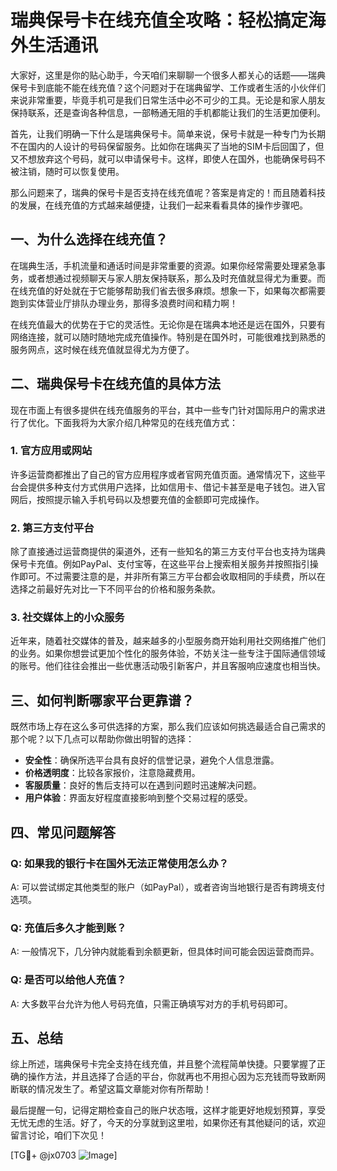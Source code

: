 # 瑞典保号卡在线充值全攻略：轻松搞定海外生活通讯

大家好，这里是你的贴心助手，今天咱们来聊聊一个很多人都关心的话题——瑞典保号卡到底能不能在线充值？这个问题对于在瑞典留学、工作或者生活的小伙伴们来说非常重要，毕竟手机可是我们日常生活中必不可少的工具。无论是和家人朋友保持联系，还是查询各种信息，一部畅通无阻的手机都能让我们的生活更加便利。

首先，让我们明确一下什么是瑞典保号卡。简单来说，保号卡就是一种专门为长期不在国内的人设计的号码保留服务。比如你在瑞典买了当地的SIM卡后回国了，但又不想放弃这个号码，就可以申请保号卡。这样，即使人在国外，也能确保号码不被注销，随时可以恢复使用。

那么问题来了，瑞典的保号卡是否支持在线充值呢？答案是肯定的！而且随着科技的发展，在线充值的方式越来越便捷，让我们一起来看看具体的操作步骤吧。

## 一、为什么选择在线充值？

在瑞典生活，手机流量和通话时间是非常重要的资源。如果你经常需要处理紧急事务，或者想通过视频聊天与家人朋友保持联系，那么及时充值就显得尤为重要。而在线充值的好处就在于它能够帮助我们省去很多麻烦。想象一下，如果每次都需要跑到实体营业厅排队办理业务，那得多浪费时间和精力啊！

在线充值最大的优势在于它的灵活性。无论你是在瑞典本地还是远在国外，只要有网络连接，就可以随时随地完成充值操作。特别是在国外时，可能很难找到熟悉的服务网点，这时候在线充值就显得尤为方便了。

## 二、瑞典保号卡在线充值的具体方法

现在市面上有很多提供在线充值服务的平台，其中一些专门针对国际用户的需求进行了优化。下面我将为大家介绍几种常见的在线充值方式：

### 1. 官方应用或网站

许多运营商都推出了自己的官方应用程序或者官网充值页面。通常情况下，这些平台会提供多种支付方式供用户选择，比如信用卡、借记卡甚至是电子钱包。进入官网后，按照提示输入手机号码以及想要充值的金额即可完成操作。

### 2. 第三方支付平台

除了直接通过运营商提供的渠道外，还有一些知名的第三方支付平台也支持为瑞典保号卡充值。例如PayPal、支付宝等，在这些平台上搜索相关服务并按照指引操作即可。不过需要注意的是，并非所有第三方平台都会收取相同的手续费，所以在选择之前最好先对比一下不同平台的价格和服务条款。

### 3. 社交媒体上的小众服务

近年来，随着社交媒体的普及，越来越多的小型服务商开始利用社交网络推广他们的业务。如果你想尝试更加个性化的服务体验，不妨关注一些专注于国际通信领域的账号。他们往往会推出一些优惠活动吸引新客户，并且客服响应速度也相当快。

## 三、如何判断哪家平台更靠谱？

既然市场上存在这么多可供选择的方案，那么我们应该如何挑选最适合自己需求的那个呢？以下几点可以帮助你做出明智的选择：

- **安全性**：确保所选平台具有良好的信誉记录，避免个人信息泄露。
- **价格透明度**：比较各家报价，注意隐藏费用。
- **客服质量**：良好的售后支持可以在遇到问题时迅速解决问题。
- **用户体验**：界面友好程度直接影响到整个交易过程的感受。

## 四、常见问题解答

### Q: 如果我的银行卡在国外无法正常使用怎么办？
A: 可以尝试绑定其他类型的账户（如PayPal），或者咨询当地银行是否有跨境支付选项。

### Q: 充值后多久才能到账？
A: 一般情况下，几分钟内就能看到余额更新，但具体时间可能会因运营商而异。

### Q: 是否可以给他人充值？
A: 大多数平台允许为他人号码充值，只需正确填写对方的手机号码即可。

## 五、总结

综上所述，瑞典保号卡完全支持在线充值，并且整个流程简单快捷。只要掌握了正确的操作方法，并且选择了合适的平台，你就再也不用担心因为忘充钱而导致断网断联的情况发生了。希望这篇文章能对你有所帮助！

最后提醒一句，记得定期检查自己的账户状态哦，这样才能更好地规划预算，享受无忧无虑的生活。好了，今天的分享就到这里啦，如果你还有其他疑问的话，欢迎留言讨论，咱们下次见！

[TG💪+ @jx0703 ![Image](https://github.com/user-attachments/assets/dbca1d08-cadb-493c-b0ec-ad6f7a83f270)]